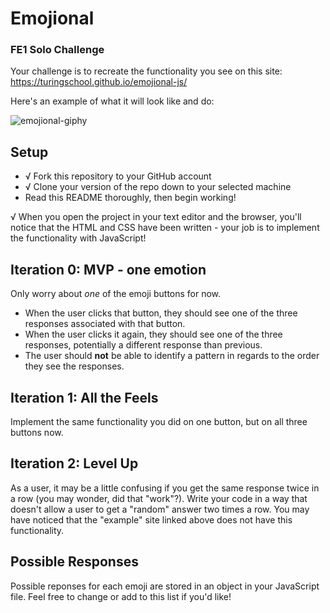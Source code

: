 # Emojional
### FE1 Solo Challenge

Your challenge is to recreate the functionality you see on this site: https://turingschool.github.io/emojional-js/

Here's an example of what it will look like and do:

![emojional-giphy](https://user-images.githubusercontent.com/25447342/69885271-92c67f80-1299-11ea-9c50-fb0f525c7d9e.gif)

## Setup
- √ Fork this repository to your GitHub account
- √ Clone your version of the repo down to your selected machine
- Read this README thoroughly, then begin working!

√ When you open the project in your text editor and the browser, you'll notice that the HTML and CSS have been written - your job is to implement the functionality with JavaScript!


## Iteration 0: MVP - one emotion

Only worry about _one_ of the emoji buttons for now.
- When the user clicks that button, they should see one of the three responses associated with that button.
- When the user clicks it again, they should see one of the three responses, potentially a different response than previous.
- The user should **not** be able to identify a pattern in regards to the order they see the responses.

## Iteration 1: All the Feels

Implement the same functionality you did on one button, but on all three buttons now.

## Iteration 2: Level Up

As a user, it may be a little confusing if you get the same response twice in a row (you may wonder, did that "work"?). Write your code in a way that doesn't allow a user to get a "random" answer two times a row. You may have noticed that the "example" site linked above does not have this functionality.

## Possible Responses

Possible reponses for each emoji are stored in an object in your JavaScript file. Feel free to change or add to this list if you'd like!
